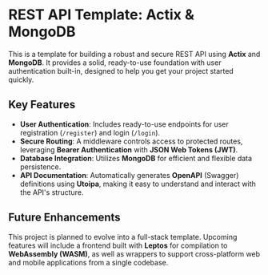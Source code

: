 # **REST API Template: Actix & MongoDB**

This is a template for building a robust and secure REST API using **Actix** and **MongoDB**. It provides a solid, ready-to-use foundation with user authentication built-in, designed to help you get your project started quickly.

## **Key Features**

* **User Authentication**: Includes ready-to-use endpoints for user registration (`/register`) and login (`/login`).
* **Secure Routing**: A middleware controls access to protected routes, leveraging **Bearer Authentication** with **JSON Web Tokens (JWT)**.
* **Database Integration**: Utilizes **MongoDB** for efficient and flexible data persistence.
* **API Documentation**: Automatically generates **OpenAPI** (Swagger) definitions using **Utoipa**, making it easy to understand and interact with the API's structure.

## **Future Enhancements**

This project is planned to evolve into a full-stack template. Upcoming features will include a frontend built with **Leptos** for compilation to **WebAssembly (WASM)**, as well as wrappers to support cross-platform web and mobile applications from a single codebase.
